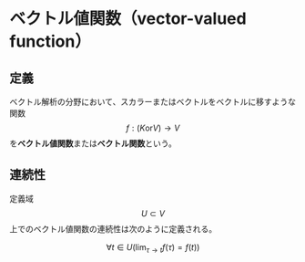 # ベクトル値関数（vector-valued function）

## 定義

ベクトル解析の分野において、スカラーまたはベクトルをベクトルに移すような関数 $$f : (K \mathrm{or} V) \rightarrow V$$ を**ベクトル値関数**または**ベクトル関数**という。

## 連続性

定義域 $$U \subset V$$ 上でのベクトル値関数の連続性は次のように定義される。

$$
\forall t \in U (\lim_{\tau \rightarrow t} f(\tau) = f(t))
$$
